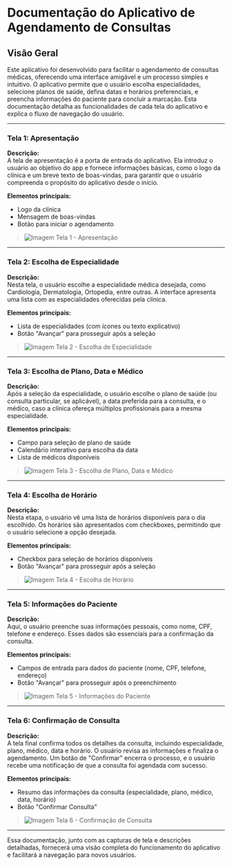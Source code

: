 # Documentação do Aplicativo de Agendamento de Consultas

## Visão Geral

Este aplicativo foi desenvolvido para facilitar o agendamento de consultas médicas, oferecendo uma interface amigável e um processo simples e intuitivo. O aplicativo permite que o usuário escolha especialidades, selecione planos de saúde, defina datas e horários preferenciais, e preencha informações do paciente para concluir a marcação. Esta documentação detalha as funcionalidades de cada tela do aplicativo e explica o fluxo de navegação do usuário.

---

### Tela 1: Apresentação

**Descrição:**  
A tela de apresentação é a porta de entrada do aplicativo. Ela introduz o usuário ao objetivo do app e fornece informações básicas, como o logo da clínica e um breve texto de boas-vindas, para garantir que o usuário compreenda o propósito do aplicativo desde o início.

**Elementos principais:**  
- Logo da clínica
- Mensagem de boas-vindas
- Botão para iniciar o agendamento

> ![Imagem Tela 1 - Apresentação](caminho/para/imagem1.png)

---

### Tela 2: Escolha de Especialidade

**Descrição:**  
Nesta tela, o usuário escolhe a especialidade médica desejada, como Cardiologia, Dermatologia, Ortopedia, entre outras. A interface apresenta uma lista com as especialidades oferecidas pela clínica.

**Elementos principais:**  
- Lista de especialidades (com ícones ou texto explicativo)
- Botão "Avançar" para prosseguir após a seleção

> ![Imagem Tela 2 - Escolha de Especialidade](caminho/para/imagem2.png)

---

### Tela 3: Escolha de Plano, Data e Médico

**Descrição:**  
Após a seleção da especialidade, o usuário escolhe o plano de saúde (ou consulta particular, se aplicável), a data preferida para a consulta, e o médico, caso a clínica ofereça múltiplos profissionais para a mesma especialidade.

**Elementos principais:**  
- Campo para seleção de plano de saúde
- Calendário interativo para escolha da data
- Lista de médicos disponíveis

> ![Imagem Tela 3 - Escolha de Plano, Data e Médico](caminho/para/imagem3.png)

---

### Tela 4: Escolha de Horário

**Descrição:**  
Nesta etapa, o usuário vê uma lista de horários disponíveis para o dia escolhido. Os horários são apresentados com checkboxes, permitindo que o usuário selecione a opção desejada.

**Elementos principais:**  
- Checkbox para seleção de horários disponíveis
- Botão "Avançar" para prosseguir após a seleção

> ![Imagem Tela 4 - Escolha de Horário](caminho/para/imagem4.png)

---

### Tela 5: Informações do Paciente

**Descrição:**  
Aqui, o usuário preenche suas informações pessoais, como nome, CPF, telefone e endereço. Esses dados são essenciais para a confirmação da consulta.

**Elementos principais:**  
- Campos de entrada para dados do paciente (nome, CPF, telefone, endereço)
- Botão "Avançar" para prosseguir após o preenchimento

> ![Imagem Tela 5 - Informações do Paciente](caminho/para/imagem5.png)

---

### Tela 6: Confirmação de Consulta

**Descrição:**  
A tela final confirma todos os detalhes da consulta, incluindo especialidade, plano, médico, data e horário. O usuário revisa as informações e finaliza o agendamento. Um botão de "Confirmar" encerra o processo, e o usuário recebe uma notificação de que a consulta foi agendada com sucesso.

**Elementos principais:**  
- Resumo das informações da consulta (especialidade, plano, médico, data, horário)
- Botão "Confirmar Consulta"

> ![Imagem Tela 6 - Confirmação de Consulta](caminho/para/imagem6.png)

---

Essa documentação, junto com as capturas de tela e descrições detalhadas, fornecerá uma visão completa do funcionamento do aplicativo e facilitará a navegação para novos usuários.
